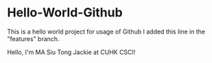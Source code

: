 # Hello-World-Github
This is a hello world project for usage of Github
I added this line in the "features" branch.

Hello, I'm MA Siu Tong Jackie at CUHK CSCI!
